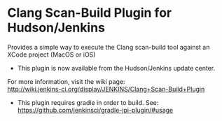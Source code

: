 # Clang Scan-Build Plugin for Hudson/Jenkins

Provides a simple way to execute the Clang scan-build tool against an XCode project (MacOS or iOS)

* This plugin is now available from the Hudson/Jenkins update center.

For more information, visit the wiki page:  
<http://wiki.jenkins-ci.org/display/JENKINS/Clang+Scan-Build+Plugin>

* This plugin requires gradle in order to build.  See:
https://github.com/jenkinsci/gradle-jpi-plugin/#usage
	

